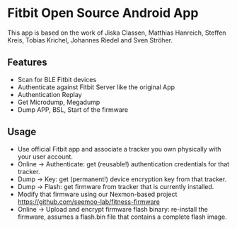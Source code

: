 # Fitbit Open Source Android App

This app is based on the work of Jiska Classen, Matthias Hanreich, Steffen Kreis, Tobias Krichel, Johannes Riedel and Sven Ströher.

## Features
* Scan for BLE Fitbit devices
* Authenticate against Fitbit Server like the original App
* Authentication Replay
* Get Microdump, Megadump
* Dump APP, BSL, Start of the firmware

## Usage
* Use official Fitbit app and associate a tracker you own physically with your user account.
* Online -> Authenticate: get (reusable!) authentication credentials for that tracker.
* Dump -> Key: get (permanent!) device encryption key from that tracker.
* Dump -> Flash: get firmware from tracker that is currently installed.
* Modify that firmware using our Nexmon-based project https://github.com/seemoo-lab/fitness-firmware
* Online -> Upload and encrypt firmware flash binary: re-install the firmware, assumes a flash.bin file that contains a complete flash image.

